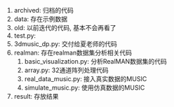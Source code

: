 1. archived: 归档的代码
2. data: 存在示例数据
3. old: 以前迭代的代码, 基本不会再看了
4. test.py: 
5. 3dmusic_dp.py: 交付给夏老师的代码
6. realman: 存在realman数据集分析相关代码
   1. basic_visualization.py: 分析RealMAN数据集的代码
   2. array.py: 32通道阵列处理代码
   3. real_data_music.py: 接入真实数据的MUSIC
   4. simulate_music.py: 使用仿真数据的MUSIC
7. result: 存放结果